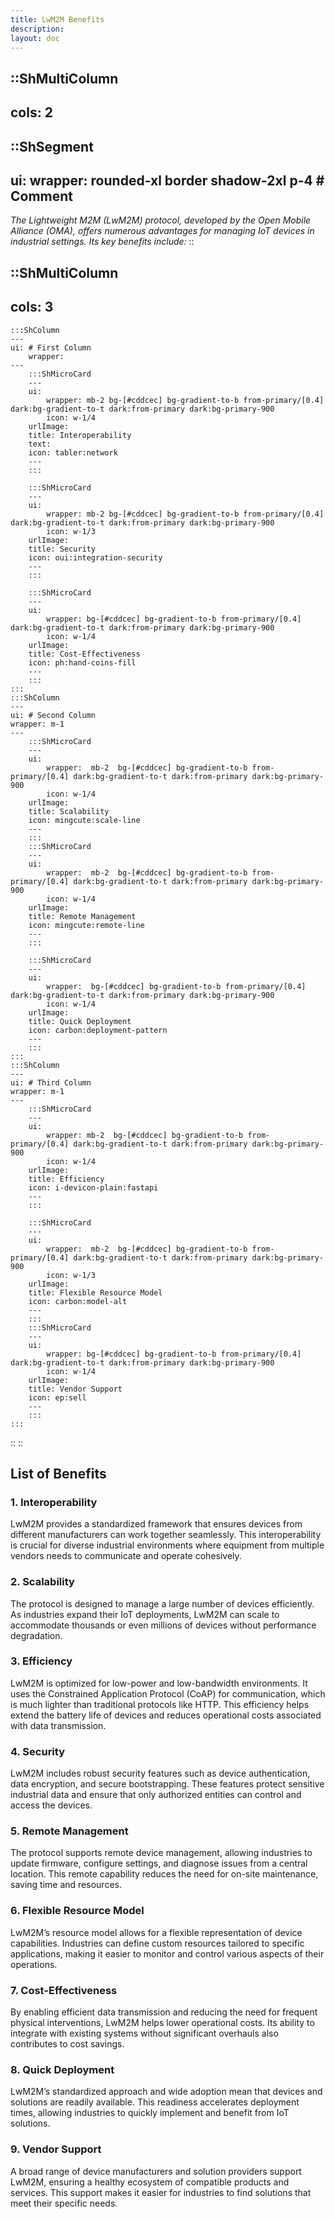 ```yaml
---
title: LwM2M Benefits
description:
layout: doc
---
```


::ShMultiColumn
---
cols: 2
---

::ShSegment
---
ui:
  wrapper: rounded-xl border shadow-2xl p-4 # Comment
---
 *The Lightweight M2M (LwM2M) protocol, developed by the Open Mobile Alliance (OMA), offers numerous advantages for managing IoT devices in industrial settings. Its key benefits include:*
::

::ShMultiColumn
---
cols: 3
---
    :::ShColumn 
    --- 
    ui: # First Column
        wrapper: 
    ---
        :::ShMicroCard
        ---
        ui:
            wrapper: mb-2 bg-[#cddcec] bg-gradient-to-b from-primary/[0.4] dark:bg-gradient-to-t dark:from-primary dark:bg-primary-900
            icon: w-1/4
        urlImage: 
        title: Interoperability
        text:
        icon: tabler:network
        ---
        :::

        :::ShMicroCard
        ---
        ui:
            wrapper: mb-2 bg-[#cddcec] bg-gradient-to-b from-primary/[0.4] dark:bg-gradient-to-t dark:from-primary dark:bg-primary-900   
            icon: w-1/3 
        urlImage: 
        title: Security
        icon: oui:integration-security
        ---
        :::

        :::ShMicroCard
        ---
        ui:
            wrapper: bg-[#cddcec] bg-gradient-to-b from-primary/[0.4] dark:bg-gradient-to-t dark:from-primary dark:bg-primary-900     
            icon: w-1/4
        urlImage: 
        title: Cost-Effectiveness
        icon: ph:hand-coins-fill
        ---
        :::
    :::
    :::ShColumn 
    --- 
    ui: # Second Column
    wrapper: m-1 
    ---
        :::ShMicroCard
        ---
        ui:
            wrapper:  mb-2  bg-[#cddcec] bg-gradient-to-b from-primary/[0.4] dark:bg-gradient-to-t dark:from-primary dark:bg-primary-900   
            icon: w-1/4      
        urlImage:
        title: Scalability
        icon: mingcute:scale-line
        ---
        :::
        :::ShMicroCard
        ---
        ui:
            wrapper:  mb-2  bg-[#cddcec] bg-gradient-to-b from-primary/[0.4] dark:bg-gradient-to-t dark:from-primary dark:bg-primary-900   
            icon: w-1/4     
        urlImage: 
        title: Remote Management
        icon: mingcute:remote-line
        ---
        :::

        :::ShMicroCard
        --- 
        ui:
            wrapper:  bg-[#cddcec] bg-gradient-to-b from-primary/[0.4] dark:bg-gradient-to-t dark:from-primary dark:bg-primary-900
            icon: w-1/4 
        urlImage: 
        title: Quick Deployment
        icon: carbon:deployment-pattern
        ---
        :::
    :::
    :::ShColumn 
    --- 
    ui: # Third Column
    wrapper: m-1 
    ---
        :::ShMicroCard
        ---
        ui:
            wrapper: mb-2  bg-[#cddcec] bg-gradient-to-b from-primary/[0.4] dark:bg-gradient-to-t dark:from-primary dark:bg-primary-900     
            icon: w-1/4   
        urlImage: 
        title: Efficiency
        icon: i-devicon-plain:fastapi
        ---
        :::
    
        :::ShMicroCard
        ---
        ui:
            wrapper:  mb-2  bg-[#cddcec] bg-gradient-to-b from-primary/[0.4] dark:bg-gradient-to-t dark:from-primary dark:bg-primary-900       
            icon: w-1/3 
        urlImage: 
        title: Flexible Resource Model
        icon: carbon:model-alt
        ---
        :::
        :::ShMicroCard
        ---
        ui:
            wrapper: bg-[#cddcec] bg-gradient-to-b from-primary/[0.4] dark:bg-gradient-to-t dark:from-primary dark:bg-primary-900 
            icon: w-1/4  
        urlImage: 
        title: Vendor Support
        icon: ep:sell
        ---
        :::
    :::
::
::

## List of Benefits

### 1. Interoperability
LwM2M provides a standardized framework that ensures devices from different manufacturers can work together seamlessly. This interoperability is crucial for diverse industrial environments where equipment from multiple vendors needs to communicate and operate cohesively.

### 2. **Scalability**
The protocol is designed to manage a large number of devices efficiently. As industries expand their IoT deployments, LwM2M can scale to accommodate thousands or even millions of devices without performance degradation.

### 3. **Efficiency**
LwM2M is optimized for low-power and low-bandwidth environments. It uses the Constrained Application Protocol (CoAP) for communication, which is much lighter than traditional protocols like HTTP. This efficiency helps extend the battery life of devices and reduces operational costs associated with data transmission.

### 4. **Security**
LwM2M includes robust security features such as device authentication, data encryption, and secure bootstrapping. These features protect sensitive industrial data and ensure that only authorized entities can control and access the devices.

### 5. **Remote Management**
The protocol supports remote device management, allowing industries to update firmware, configure settings, and diagnose issues from a central location. This remote capability reduces the need for on-site maintenance, saving time and resources.

### 6. **Flexible Resource Model**
LwM2M’s resource model allows for a flexible representation of device capabilities. Industries can define custom resources tailored to specific applications, making it easier to monitor and control various aspects of their operations.

### 7. **Cost-Effectiveness**
By enabling efficient data transmission and reducing the need for frequent physical interventions, LwM2M helps lower operational costs. Its ability to integrate with existing systems without significant overhauls also contributes to cost savings.

### 8. **Quick Deployment**
LwM2M’s standardized approach and wide adoption mean that devices and solutions are readily available. This readiness accelerates deployment times, allowing industries to quickly implement and benefit from IoT solutions.

### 9. **Vendor Support**
A broad range of device manufacturers and solution providers support LwM2M, ensuring a healthy ecosystem of compatible products and services. This support makes it easier for industries to find solutions that meet their specific needs.


